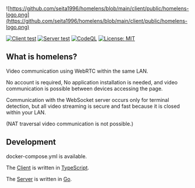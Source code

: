 ![https://github.com/seita1996/homelens/blob/main/client/public/homelens-logo.png](https://github.com/seita1996/homelens/blob/main/client/public/homelens-logo.png)

[![Client test](https://github.com/seita1996/homelens/actions/workflows/client-ci.yml/badge.svg)](https://github.com/seita1996/homelens/actions/workflows/client-ci.yml)
[![Server test](https://github.com/seita1996/homelens/actions/workflows/server-ci.yml/badge.svg)](https://github.com/seita1996/homelens/actions/workflows/server-ci.yml)
[![CodeQL](https://github.com/seita1996/homelens/actions/workflows/codeql-analysis.yml/badge.svg)](https://github.com/seita1996/homelens/actions/workflows/codeql-analysis.yml)
[![License: MIT](https://img.shields.io/badge/License-MIT-yellow.svg)](https://opensource.org/licenses/MIT)

## What is homelens?

Video communication using WebRTC within the same LAN.

No account is required, No application installation is needed, and video communication is possible between devices accessing the page.

Communication with the WebSocket server occurs only for terminal detection, but all video streaming is secure and fast because it is closed within your LAN.

(NAT traversal video communication is not possible.)

## Development

docker-compose.yml is available.

The [Client](https://github.com/seita1996/homelens/tree/main/client) is written in [TypeScript](https://www.typescriptlang.org/).

The [Server](https://github.com/seita1996/homelens/tree/main/server) is written in [Go](https://go.dev/).
